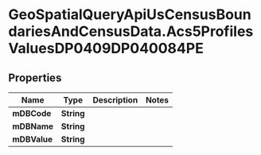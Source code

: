 # GeoSpatialQueryApiUsCensusBoundariesAndCensusData.Acs5ProfilesValuesDP0409DP040084PE

## Properties

Name | Type | Description | Notes
------------ | ------------- | ------------- | -------------
**mDBCode** | **String** |  | 
**mDBName** | **String** |  | 
**mDBValue** | **String** |  | 


